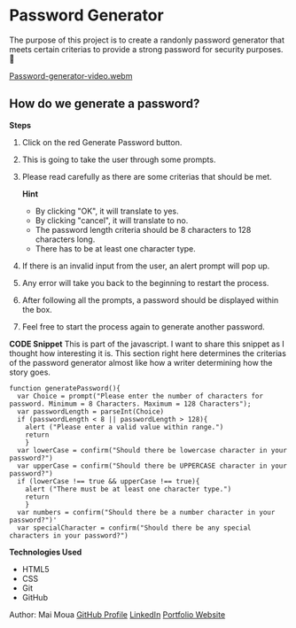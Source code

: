 # Password Generator
The purpose of this project is to create a randonly password generator that meets certain criterias to provide a strong password for security purposes. 🚨

[Password-generator-video.webm](https://user-images.githubusercontent.com/113512061/193195351-6438ef56-399f-4fee-9dda-1e705ef304b2.webm)


## How do we generate a password?

**Steps**
1. Click on the red Generate Password button.
2. This is going to take the user through some prompts. 
3. Please read carefully as there are some criterias that should be met.

    **Hint**
    * By clicking "OK", it will translate to yes.
    * By clicking "cancel", it will translate to no.
    * The password length criteria should be 8 characters to 128 characters long.
    * There has to be at least one character type.

4. If there is an invalid input from the user, an alert prompt will pop up.
5. Any error will take you back to the beginning to restart the process. 
6. After following all the prompts, a password should be displayed within the box. 
7. Feel free to start the process again to generate another password.



**CODE Snippet**
    This is part of the javascript. I want to share this snippet as I thought how interesting it is. This section right here determines the criterias of the password generator almost like how a writer determining how the story goes. 

```
function generatePassword(){
  var Choice = prompt("Please enter the number of characters for password. Minimum = 8 Characters. Maximum = 128 Characters");
  var passwordLength = parseInt(Choice)
  if (passwordLength < 8 || passwordLength > 128){
    alert ("Please enter a valid value within range.")
    return
    }
  var lowerCase = confirm("Should there be lowercase character in your password?")
  var upperCase = confirm("Should there be UPPERCASE character in your password?")
  if (lowerCase !== true && upperCase !== true){
    alert ("There must be at least one character type.")
    return
    }
  var numbers = confirm("Should there be a number character in your password?")'
  var specialCharacter = confirm("Should there be any special characters in your password?")
  ```


**Technologies Used** 
* HTML5
* CSS
* Git
* GitHub

Author: Mai Moua 
[GitHub Profile](https://github.com/SkyWalkerMM26)
[LinkedIn](https://www.linkedin.com/in/mai-moua-69a50517a/)
[Portfolio Website]()